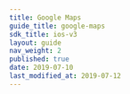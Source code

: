 ```yaml
---
title: Google Maps
guide_title: google-maps
sdk_title: ios-v3
layout: guide
nav_weight: 2
published: true
date: 2019-07-10
last_modified_at: 2019-07-12
---
```

